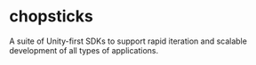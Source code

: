 # chopsticks
A suite of Unity-first SDKs to support rapid iteration and scalable development of all types of applications.

